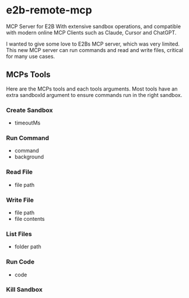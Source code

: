# e2b-remote-mcp
MCP Server for E2B With extensive sandbox operations, and compatible with modern online MCP Clients such as Claude, Cursor and ChatGPT.

I wanted to give some love to E2Bs MCP server, which was very limited. This new MCP server can run commands and read and write files, critical for many use cases.
## MCPs Tools
Here are the MCPs tools and each tools arguments.
Most tools have an extra sandboxId argument to ensure commands run in the right sandbox.
### Create Sandbox
- timeoutMs
### Run Command
- command
- background
### Read File
- file path
### Write File
- file path
- file contents
### List Files
- folder path
### Run Code
- code
### Kill Sandbox